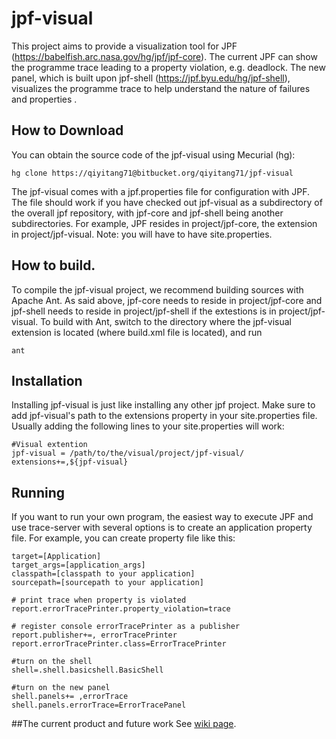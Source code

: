 # jpf-visual

This project aims to provide a visualization tool for JPF (https://babelfish.arc.nasa.gov/hg/jpf/jpf-core). The current JPF can show the programme trace leading to a property violation, e.g. deadlock. The new panel, which is built upon jpf-shell (https://jpf.byu.edu/hg/jpf-shell), visualizes the programme trace to help understand the nature of failures and properties . 

## How to Download
You can obtain the source code of the jpf-visual using Mecurial (hg):

`hg clone https://qiyitang71@bitbucket.org/qiyitang71/jpf-visual`

The jpf-visual comes with a jpf.properties file for configuration with JPF. The file should work if you have checked out jpf-visual as a subdirectory of the overall jpf repository, with jpf-core and jpf-shell being another subdirectories. For example, JPF resides in project/jpf-core, the extension in project/jpf-visual. Note: you will have to have ​site.properties.

## How to build.

To compile the jpf-visual project, we recommend building sources with Apache Ant. As said above, jpf-core needs to reside in project/jpf-core and jpf-shell needs to reside in project/jpf-shell if the extestions is in project/jpf-visual. To build with Ant, switch to the directory where the jpf-visual extension is located (where build.xml file is located), and run

`ant`

## Installation
Installing jpf-visual is just like installing any other jpf project. Make sure to add jpf-visual's path to the extensions property in your site.properties file. Usually adding the following lines to your site.properties will work:
~~~
#Visual extention
jpf-visual = /path/to/the/visual/project/jpf-visual/
extensions+=,${jpf-visual}
~~~


## Running
If you want to run your own program, the easiest way to execute JPF and use trace-server with several options is to create an application property file. For example, you can create property file like this:

~~~
target=[Application]
target_args=[application_args]
classpath=[classpath to your application]
sourcepath=[sourcepath to your application]

# print trace when property is violated
report.errorTracePrinter.property_violation=trace

# register console errorTracePrinter as a publisher
report.publisher+=, errorTracePrinter
report.errorTracePrinter.class=ErrorTracePrinter

#turn on the shell
shell=.shell.basicshell.BasicShell

#turn on the new panel
shell.panels+= ,errorTrace
shell.panels.errorTrace=ErrorTracePanel
~~~

##The current product and future work
See [wiki page](https://bitbucket.org/qiyitang71/jpf-visual/wiki/Home).
